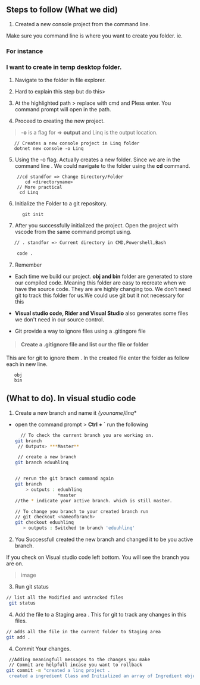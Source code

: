 ## Steps to follow (What we did)
1. Created a new console project from the command line.

Make sure you command line is where you want to create you folder.
ie.

### For instance
### I want to create in temp desktop folder.
1. Navigate to the folder in file explorer.
2. Hard to explain this step but do this>
 
3. At the highlighted path > replace with cmd and Pless enter.
You command prompt will open in the path.

4. Proceed to creating the new project. 
>  **-o** is a flag for => **output**  and Linq is the output location.
```Csharp
   // Creates a new console project in Linq folder
   dotnet new console -o Linq

```
5. Using the -o flag. Actually creates a new folder.
Since we are in the command line . We could navigate to the folder using the **cd** command.
```CSharp
    //cd standfor => Change Directory/Folder
       cd <directoryname>
    // More practical 
     cd Linq
```
6. Initialize the Folder to a git repository.
```git
      git init
```
7. After you successfully initialized the project. Open the project
with vscode from the same command prompt using.
```bash
   // . standfor => Current directory in CMD,Powershell,Bash

    code .
```
7. Remember 
 -  Each time we build our project. **obj and bin** folder are generated to store our compiled code. Meaning this folder are easy  to recreate when we have the source code. They are are highly changing too. We don't need git to track this folder for us.We could use git but it not necessary for this

 - **Visual studio code, Rider and Visual Studio** also generates some files we don't need in our source control. 

 - Git provide a way to ignore files using a .gitingore file

>  #### Create a .gitignore file and list our the file or folder
 This are for git to ignore them . In the created file enter the folder as follow each in new line.
 ```CSharp
    obj
    bin
 ```
## (What to do). In visual studio code
 1. Create a new branch and name it *{youname}linq** 
 - open the command prompt > **Ctrl + `** run the following
   ```bash
     // To check the current branch you are working on.
   git branch
    // Outputs> ***Master**   

    // create a new branch
   git branch eduuhlinq


   // rerun the git branch command again
   git branch
       > outputs : eduuhlinq
                   *master
   //the * indicate your active branch. which is still master.

   // To change you branch to your created branch run
   // git checkout <nameofbranch>
   git checkout eduuhlinq
      > outputs : Switched to branch 'eduuhlinq'
   ```
2. You Successfull  created the new branch and changed it to be you active branch.

If you check on Visual studio code left bottom. You will see the branch you are on.

> image

3. Run git status
```bash
// list all the Modified and untracked files
 git status   
```

4. Add the file to a Staging area . This for git to track any changes in this files.
```bash
// adds all the file in the current folder to Staging area
git add .
```

4. Commit Your changes.
```bash
 //Adding meaningfull messages to the changes you make
 // Commit are helpfull incase you want to rollback
git commit -m "created a linq project .
 created a ingredient Class and Initialized an array of Ingredient object " 
```